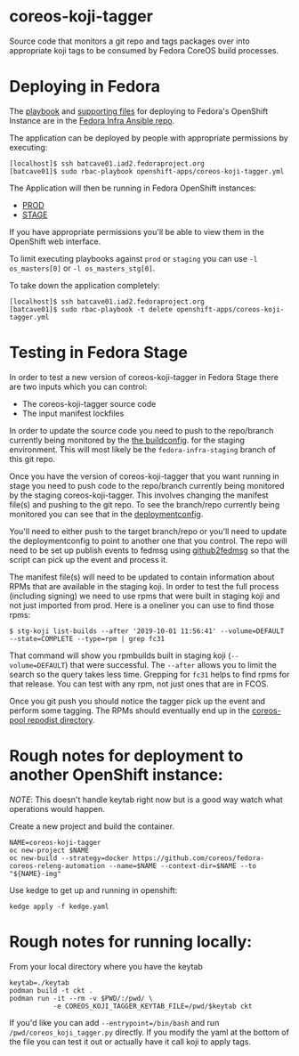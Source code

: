 # coreos-koji-tagger

Source code that monitors a git repo and tags packages over into
appropriate koji tags to be consumed by Fedora CoreOS build processes.

# Deploying in Fedora

The [playbook](https://pagure.io/fedora-infra/ansible/blob/main/f/playbooks/openshift-apps/coreos-koji-tagger.yml)
and [supporting files](https://pagure.io/fedora-infra/ansible/blob/main/f/roles/openshift-apps/coreos-koji-tagger)
for deploying to Fedora's OpenShift Instance are in the
[Fedora Infra Ansible repo](https://pagure.io/fedora-infra/ansible).

The application can be deployed by people with appropriate permissions by
executing:

```
[localhost]$ ssh batcave01.iad2.fedoraproject.org
[batcave01]$ sudo rbac-playbook openshift-apps/coreos-koji-tagger.yml
```

The Application will then be running in Fedora OpenShift instances:

- [PROD](https://os.fedoraproject.org/console/project/coreos-koji-tagger/)
- [STAGE](https://os.stg.fedoraproject.org/console/project/coreos-koji-tagger/)

If you have appropriate permissions you'll be able to view them in the
OpenShift web interface.

To limit executing playbooks against `prod` or `staging` you can use
`-l os_masters[0]` or `-l os_masters_stg[0]`.

To take down the application completely:

```
[localhost]$ ssh batcave01.iad2.fedoraproject.org
[batcave01]$ sudo rbac-playbook -t delete openshift-apps/coreos-koji-tagger.yml
```

# Testing in Fedora Stage

In order to test a new version of coreos-koji-tagger in Fedora Stage
there are two inputs which you can control:

- The coreos-koji-tagger source code
- The input manifest lockfiles

In order to update the source code you need to push to the repo/branch
currently being monitored by the
[the buildconfig](https://infrastructure.fedoraproject.org/cgit/ansible.git/tree/roles/openshift-apps/coreos-koji-tagger/templates/buildconfig.yml).
for the staging environment. This will most likely be the
`fedora-infra-staging` branch of this git repo.

Once you have the version of coreos-koji-tagger that you want running
in stage you need to push code to the repo/branch currently being monitored
by the staging coreos-koji-tagger. This involves changing the manifest file(s)
and pushing to the git repo. To see the branch/repo currently being
monitored you can see that in the
[deploymentconfig](https://infrastructure.fedoraproject.org/cgit/ansible.git/tree/roles/openshift-apps/coreos-koji-tagger/templates/deploymentconfig.yml).

You'll need to either push to the target branch/repo or you'll need to
update the deploymentconfig to point to another one that you control. The
repo will need to be set up publish events to fedmsg using
[github2fedmsg](https://apps.fedoraproject.org/github2fedmsg) so that
the script can pick up the event and process it.

The manifest file(s) will need to be updated to contain information
about RPMs that are available in the staging koji. In order to test
the full process (including signing) we need to use rpms that were
built in staging koji and not just imported from prod. Here is a
oneliner you can use to find those rpms:

```
$ stg-koji list-builds --after '2019-10-01 11:56:41' --volume=DEFAULT --state=COMPLETE --type=rpm | grep fc31
```

That command will show you rpmbuilds built in staging koji (`--volume=DEFAULT`) 
that were successful. The `--after` allows you to limit the search so the query
takes less time. Grepping for `fc31` helps to find rpms for that release.
You can test with any rpm, not just ones that are in FCOS.

Once you git push you should notice the tagger pick up the event
and perform some tagging. The RPMs should eventually end up in the
[coreos-pool repodist directory](https://kojipkgs.stg.fedoraproject.org/repos-dist/coreos-pool).

# Rough notes for deployment to another OpenShift instance:

*NOTE*: This doesn't handle keytab right now but is a good way watch
        what operations would happen.

Create a new project and build the container.

```
NAME=coreos-koji-tagger
oc new-project $NAME
oc new-build --strategy=docker https://github.com/coreos/fedora-coreos-releng-automation --name=$NAME --context-dir=$NAME --to "${NAME}-img"
```

Use kedge to get up and running in openshift:

```
kedge apply -f kedge.yaml
```

# Rough notes for running locally:

From your local directory where you have the keytab

```
keytab=./keytab
podman build -t ckt .
podman run -it --rm -v $PWD/:/pwd/ \
           -e COREOS_KOJI_TAGGER_KEYTAB_FILE=/pwd/$keytab ckt
```

If you'd like you can add `--entrypoint=/bin/bash` and run 
`/pwd/coreos_koji_tagger.py` directly. If you modify the yaml at the bottom
of the file you can test it out or actually have it call koji
to apply tags.
